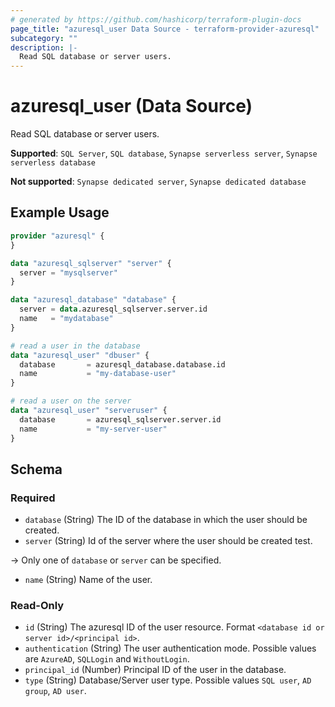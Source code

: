 ```yaml
---
# generated by https://github.com/hashicorp/terraform-plugin-docs
page_title: "azuresql_user Data Source - terraform-provider-azuresql"
subcategory: ""
description: |-
  Read SQL database or server users.
---
```


# azuresql_user (Data Source)

Read SQL database or server users. 

**Supported**: `SQL Server`, `SQL database`, `Synapse serverless server`, `Synapse serverless database` 

**Not supported**: `Synapse dedicated server`, `Synapse dedicated database`

## Example Usage

```terraform
provider "azuresql" {
}

data "azuresql_sqlserver" "server" {
  server = "mysqlserver"
}

data "azuresql_database" "database" {
  server = data.azuresql_sqlserver.server.id
  name   = "mydatabase"
}

# read a user in the database
data "azuresql_user" "dbuser" {
  database       = azuresql_database.database.id
  name           = "my-database-user"
}

# read a user on the server
data "azuresql_user" "serveruser" {
  database       = azuresql_sqlserver.server.id
  name           = "my-server-user"
}

```

<!-- schema generated by tfplugindocs -->
## Schema

### Required
- `database` (String) The ID of the database in which the user should be created. 
- `server` (String) Id of the server where the user should be created test.

-> Only one of `database` or `server` can be specified.

- `name` (String) Name of the user.

### Read-Only

- `id` (String) The azuresql ID of the user resource. Format `<database id or server id>/<principal id>`.
- `authentication` (String) The user authentication mode. Possible values are `AzureAD`, `SQLLogin` and `WithoutLogin`.
- `principal_id` (Number) Principal ID of the user in the database.
- `type` (String) Database/Server user type. Possible values `SQL user`, `AD group`, `AD user`. 
